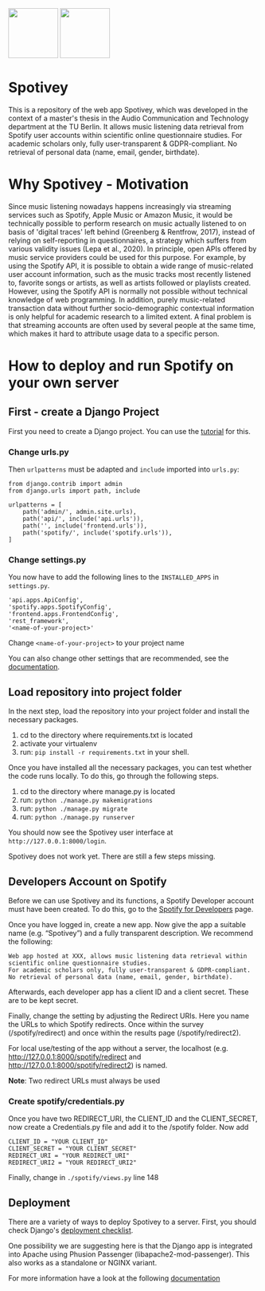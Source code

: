 <div>
    <img src="https://upload.wikimedia.org/wikipedia/commons/2/2e/Logo_der_Technischen_Universit%C3%A4t_Berlin.svg" height=100>
    <img src="https://www.static.tu.berlin/fileadmin/www/_processed_/2/1/csm_logo_grau-schwarz_03df69556e.png" width=100 height=100>
</div>

# Spotivey
This is a repository of the web app Spotivey, which was developed in the context of a master's thesis in the Audio Communication and Technology department at the TU Berlin. It allows music listening data retrieval from Spotify user accounts within scientific online questionnaire studies. For academic scholars only, fully user-transparent & GDPR-compliant. No retrieval of personal data (name, email, gender, birthdate).

# Why Spotivey - Motivation
Since music listening nowadays happens increasingly via streaming services such as Spotify, Apple Music or Amazon Music, it would be technically possible to perform research on music actually listened to on basis of 'digital traces' left behind (Greenberg & Rentfrow, 2017), instead of relying on self-reporting in questionnaires, a strategy which suffers from various validity issues (Lepa et al., 2020). In principle, open APIs offered by music service providers could be used for this purpose. For example, by using the Spotify API, it is possible to obtain a wide range of music-related user account information, such as the music tracks most recently listened to, favorite songs or artists, as well as artists followed or playlists created. However, using the Spotify API is normally not possible without technical knowledge of web programming. In addition, purely music-related transaction data without further socio-demographic contextual information is only helpful for academic research to a limited extent. A final problem is that streaming accounts are often used by several people at the same time, which makes it hard to attribute usage data to a specific person.

# How to deploy and run Spotify on your own server
## First - create a Django Project
First you need to create a Django project. 
You can use the [tutorial](https://code.visualstudio.com/docs/python/tutorial-django) for this. 

### Change urls.py
Then ```urlpatterns``` must be adapted and ```include``` imported into ```urls.py```:

```
from django.contrib import admin
from django.urls import path, include

urlpatterns = [
    path('admin/', admin.site.urls),
    path('api/', include('api.urls')),
    path('', include('frontend.urls')),
    path('spotify/', include('spotify.urls')),
]
```

### Change settings.py
You now have to add the following lines to the ```INSTALLED_APPS``` in ```settings.py```.

```
'api.apps.ApiConfig',
'spotify.apps.SpotifyConfig',
'frontend.apps.FrontendConfig',
'rest_framework',
'<name-of-your-project>'
```

Change ```<name-of-your-project>``` to your project name

You can also change other settings that are recommended, see the [documentation](https://docs.djangoproject.com/en/4.1/ref/settings/).

## Load repository into project folder

In the next step, load the repository into your project folder and install the necessary packages.

1. cd to the directory where requirements.txt is located
2. activate your virtualenv
3. run: ```pip install -r requirements.txt``` in your shell.

Once you have installed all the necessary packages, you can test whether the code runs locally. To do this, go through the following steps.

1. cd to the directory where manage.py is located
2. run: ```python ./manage.py makemigrations```
3. run: ```python ./manage.py migrate```
4. run: ```python ./manage.py runserver```

You should now see the Spotivey user interface at ```http://127.0.0.1:8000/login```.

Spotivey does not work yet. 
There are still a few steps missing.

## Developers Account on Spotify

Before we can use Spotivey and its functions, a Spotify Developer account must have been created.
To do this, go to the [Spotify for Developers](https://developer.spotify.com/dashboard/) page.

Once you have logged in, create a new app. 
Now give the app a suitable name (e.g. “Spotivey”) and a fully transparent description. We recommend the following:

```
Web app hosted at XXX, allows music listening data retrieval within scientific online questionnaire studies. 
For academic scholars only, fully user-transparent & GDPR-compliant. 
No retrieval of personal data (name, email, gender, birthdate).
```

Afterwards, each developer app has a client ID and a client secret. 
These are to be kept secret.

Finally, change the setting by adjusting the Redirect URIs. Here you name the URLs to which Spotify redirects. Once within the survey (<YOUR-SERVER>/spotify/redirect) and once within the results page (<YOUR-SERVER>/spotify/redirect2).

For local use/testing of the app without a server, the localhost (e.g. http://127.0.0.1:8000/spotify/redirect and http://127.0.0.1:8000/spotify/redirect2) is named.

<b>Note</b>: Two redirect URLs must always be used

### Create spotify/credentials.py

Once you have two REDIRECT_URI, the CLIENT_ID and the CLIENT_SECRET, now create a Credentials.py file and add it to the /spotify folder. 
Now add

```
CLIENT_ID = "YOUR CLIENT_ID"
CLIENT_SECRET = "YOUR CLIENT_SECRET"
REDIRECT_URI = "YOUR REDIRECT_URI"
REDIRECT_URI2 = "YOUR REDIRECT_URI2"
```

Finally, change in ```./spotify/views.py``` line 148

## Deployment
There are a variety of ways to deploy Spotivey to a server.
First, you should check Django's [deployment checklist](https://docs.djangoproject.com/en/4.1/howto/deployment/checklist/).

One possibility we are suggesting here is that the Django app is integrated into Apache using Phusion Passenger (libapache2-mod-passenger). 
This also works as a standalone or NGINX variant.

For more information have a look at the following [documentation](https://www.phusionpassenger.com/docs/advanced_guides/install_and_upgrade/apache/install/)

